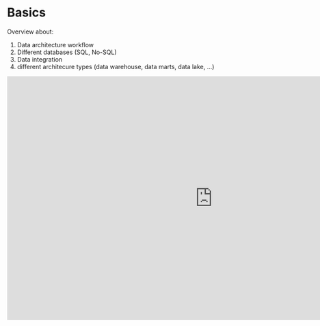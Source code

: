 # Basics

Overview about:

1. Data architecture workflow
2. Different databases (SQL, No-SQL) 
3. Data integration 
4. different architecure types (data warehouse, data marts, data lake, ...)

<iframe src="https://docs.google.com/presentation/d/e/2PACX-1vTOxNbCC4_be-zVTEVPdbAL3lQ8J8XW1wOMhWTkPA_j_XSbeFfet5hpln5clVpTHgKLUVCCKCsKdZVf/embed?start=false&loop=false&delayms=3000" frameborder="0" width="960" height="569" allowfullscreen="true" mozallowfullscreen="true" webkitallowfullscreen="true"></iframe>
